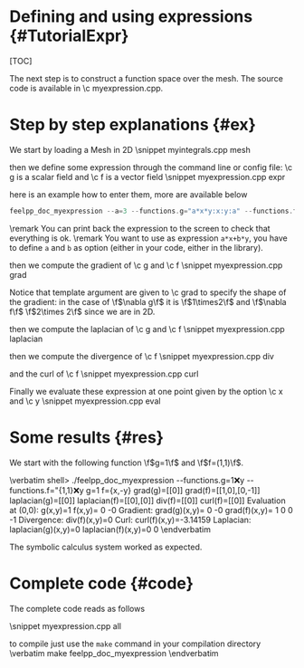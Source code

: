 Defining and using expressions {#TutorialExpr}
================================

[TOC] 

The next step is to construct a function space over the mesh. The source code is
available in \c myexpression.cpp.

# Step by step explanations {#ex}

We start by loading a Mesh in 2D
\snippet myintegrals.cpp mesh

then we define some expression through the command line or config file: \c g is a scalar field and \c f is a vector field
\snippet myexpression.cpp expr

here is an example how to enter them, more are available below
```c++
feelpp_doc_myexpression --a=3 --functions.g="a*x*y:x:y:a" --functions.f="{sin(pi*x),cos(pi*y)}:x:y"
```

\remark You can print back the expression to the screen to check that everything is ok.
\remark You want to use as expression `a*x+b*y`, you have to define `a` and `b` as option (either in your code, either in the library).

then we compute the gradient of \c g and \c f
\snippet myexpression.cpp grad

Notice that template argument are given to \c grad to specify the shape of the
gradient: in the case of \f$\nabla g\f$ it is \f$1\times2\f$ and \f$\nabla f\f$
\f$2\times 2\f$ since we are in 2D.

then we compute the laplacian of \c g and \c f
\snippet myexpression.cpp laplacian

then we compute the divergence of \c f
\snippet myexpression.cpp div

and the curl of \c f
\snippet myexpression.cpp curl

Finally we evaluate these expression at one point given by the option \c x and \c y
\snippet myexpression.cpp eval

# Some results {#res}

We start with the following function \f$g=1\f$ and \f$f=(1,1)\f$.

\verbatim
shell> ./feelpp_doc_myexpression --functions.g=1:x:y --functions.f="{1,1}:x:y
g=1
f={x,-y}
grad(g)=[[0]]
grad(f)=[[1,0],[0,-1]]
laplacian(g)=[[0]]
laplacian(f)=[[0],[0]]
div(f)=[[0]]
curl(f)=[[0]]
Evaluation  at  (0,0):
           g(x,y)=1
           f(x,y)= 0
-0
Gradient:
     grad(g)(x,y)= 0 -0
     grad(f)(x,y)= 1  0
 0 -1
Divergence:
      div(f)(x,y)=0
Curl:
     curl(f)(x,y)=-3.14159
Laplacian:
laplacian(g)(x,y)=0
laplacian(f)(x,y)=0
0
\endverbatim

The symbolic calculus system worked as expected.


# Complete code {#code}

The complete code reads as follows

\snippet myexpression.cpp all

to compile just use the `make` command in your compilation directory
\verbatim
make feelpp_doc_myexpression
\endverbatim
